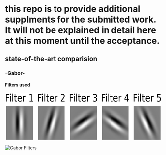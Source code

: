 # this repo is to provide additional supplments for the submitted work. It will not be explained in detail here at this moment until the acceptance.

## state-of-the-art comparision
### -Gabor-
#### Filters used 

<img src="/state-of-the-art_methods/gabor-filters/gabor_filters.png" alt="Gabor Filters" width="600" height="150">

![Gabor Filters](/state-of-the-art_methods/gabor-filters/gabor_filters.png=600*150)

